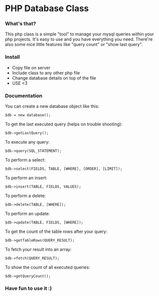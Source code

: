 # PHP Database Class

### What's that?

This php class is a simple "tool" to manage your mysql queries within your php projects. It's easy to use and you have everything you need. There're also some nice little features like "query count" or "show last query".

### Install

- Copy file on server
- Include class to any other php file
- Change database details on top of the file
- USE <3

### Documentation

You can create a new database object like this:

    $db = new database();

To get the last executed query (helps on trouble shooting):

    $db->getLastQuery();

To execute any query:

    $db->query(SQL_STATEMENT);

To perform a select:

    $db->select(FIELDS, TABLE, [WHERE], [ORDER], [LIMIT]);

To perform an insert:

    $db->insert(TABLE, FIELDS, VALUES);

To perform a delete:

    $db->delete(TABLE, [WHERE]);

To perform an update:

    $db->update(TABLE, FIELDS, [WHERE]);

To get the count of the table rows after your query:

    $db->getTableRows(QUERY_RESULT);

To fetch your result into an array:

    $db->fetch(QUERY_RESULT);

To show the count of all executed queries:

    $db->getQueryCount();

### Have fun to use it :)